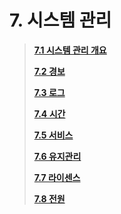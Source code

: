 # 7. 시스템 관리

> [**7.1 시스템 관리 개요**](07_system/intro.md)
>
> [**7.2 경보**](07_system/alert.md)
>
> [**7.3 로그**](07_system/system-1.md)
>
> [**7.4 시간**](07_system/system-2.md)
>
> [**7.5 서비스**](07_system/system-3.md)
>
> [**7.6  유지관리**](07_system/maintenance-1.md)
>
> [**7.7 라이센스**](07_system/maintenance-2.md)
>
> [**7.8 전원**](07_system/maintenance-3.md)


